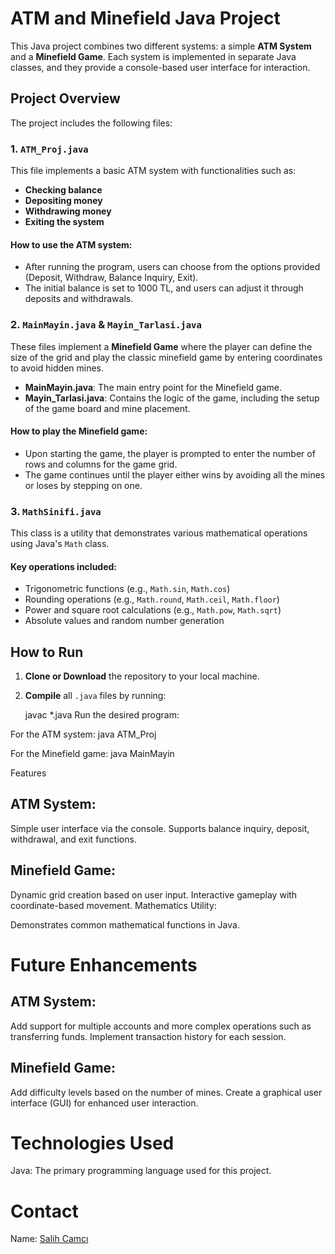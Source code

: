 # ATM and Minefield Java Project

This Java project combines two different systems: a simple **ATM System** and a **Minefield Game**. Each system is implemented in separate Java classes, and they provide a console-based user interface for interaction.

## Project Overview

The project includes the following files:

### 1. `ATM_Proj.java`
This file implements a basic ATM system with functionalities such as:
- **Checking balance**
- **Depositing money**
- **Withdrawing money**
- **Exiting the system**

#### How to use the ATM system:
- After running the program, users can choose from the options provided (Deposit, Withdraw, Balance Inquiry, Exit).
- The initial balance is set to 1000 TL, and users can adjust it through deposits and withdrawals.

### 2. `MainMayin.java` & `Mayin_Tarlasi.java`
These files implement a **Minefield Game** where the player can define the size of the grid and play the classic minefield game by entering coordinates to avoid hidden mines.

- **MainMayin.java**: The main entry point for the Minefield game.
- **Mayin_Tarlasi.java**: Contains the logic of the game, including the setup of the game board and mine placement.

#### How to play the Minefield game:
- Upon starting the game, the player is prompted to enter the number of rows and columns for the game grid.
- The game continues until the player either wins by avoiding all the mines or loses by stepping on one.

### 3. `MathSinifi.java`
This class is a utility that demonstrates various mathematical operations using Java's `Math` class.

#### Key operations included:
- Trigonometric functions (e.g., `Math.sin`, `Math.cos`)
- Rounding operations (e.g., `Math.round`, `Math.ceil`, `Math.floor`)
- Power and square root calculations (e.g., `Math.pow`, `Math.sqrt`)
- Absolute values and random number generation

## How to Run

1. **Clone or Download** the repository to your local machine.
2. **Compile** all `.java` files by running:
   
   javac *.java
Run the desired program:

For the ATM system:
java ATM_Proj

For the Minefield game:
java MainMayin

Features
## ATM System:
Simple user interface via the console.
Supports balance inquiry, deposit, withdrawal, and exit functions.

## Minefield Game:
Dynamic grid creation based on user input.
Interactive gameplay with coordinate-based movement.
Mathematics Utility:

Demonstrates common mathematical functions in Java.

# Future Enhancements
## ATM System:
Add support for multiple accounts and more complex operations such as transferring funds.
Implement transaction history for each session.

## Minefield Game:
Add difficulty levels based on the number of mines.
Create a graphical user interface (GUI) for enhanced user interaction.

# Technologies Used
Java: The primary programming language used for this project.

# Contact
Name: [Salih Camcı](https://github.com/Salih04)
